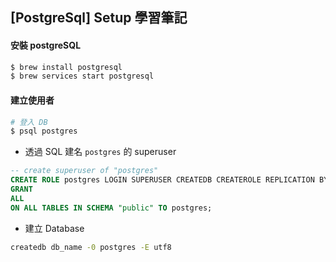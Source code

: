## [PostgreSql] Setup 學習筆記

#### 安裝 postgreSQL

```bash
$ brew install postgresql
$ brew services start postgresql
```



#### 建立使用者

```bash
# 登入 DB
$ psql postgres

```

* 透過 SQL 建名 `postgres` 的 superuser 

```sql
-- create superuser of "postgres"
CREATE ROLE postgres LOGIN SUPERUSER CREATEDB CREATEROLE REPLICATION BYPASSRLS;
GRANT
ALL
ON ALL TABLES IN SCHEMA "public" TO postgres;
```

* 建立 Database

```bash
createdb db_name -0 postgres -E utf8
```





